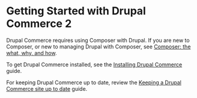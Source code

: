 # Getting Started with Drupal Commerce 2

Drupal Commerce requires using Composer with Drupal. If you are new to Composer, or new to managing Drupal with Composer, see [Composer: the what, why, and how](/docs.drupalcommerce.org/v2/getting-started/composer.md).

To get Drupal Commerce installed, see the [Installing Drupal Commerce](/docs.drupalcommerce.org/v2/getting-started/install.md) guide.

For keeping Drupal Commerce up to date, review the [Keeping a Drupal Commerce site up to date](/docs.drupalcommerce.org/v2/getting-started/update.md) guide.


